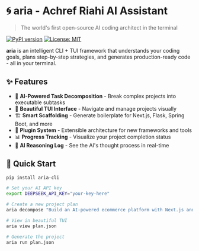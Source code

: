 # 🌀 aria - Achref Riahi AI Assistant

> The world's first open-source AI coding architect in the terminal

[![PyPI version](https://img.shields.io/pypi/v/aria-cli.svg)](https://pypi.org/project/aria-cli/)
[![License: MIT](https://img.shields.io/badge/License-MIT-yellow.svg)](https://opensource.org/licenses/MIT)

**aria** is an intelligent CLI + TUI framework that understands your coding goals, plans step-by-step strategies, and generates production-ready code - all in your terminal.

## ✨ Features

- 🧠 **AI-Powered Task Decomposition** - Break complex projects into executable subtasks
- 🎨 **Beautiful TUI Interface** - Navigate and manage projects visually
- 🏗️ **Smart Scaffolding** - Generate boilerplate for Next.js, Flask, Spring Boot, and more
- 🔌 **Plugin System** - Extensible architecture for new frameworks and tools
- 📊 **Progress Tracking** - Visualize your project completion status
- 🤖 **AI Reasoning Log** - See the AI's thought process in real-time

## 🚀 Quick Start

```bash
pip install aria-cli

# Set your AI API key
export DEEPSEEK_API_KEY="your-key-here"

# Create a new project plan
aria decompose "Build an AI-powered ecommerce platform with Next.js and Stripe"

# View in beautiful TUI
aria view plan.json

# Generate the project
aria run plan.json